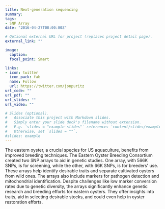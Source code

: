```yaml
---
title: Next-generation sequencing
summary: 
tags:
- SNP Array
date: "2016-04-27T00:00:00Z"

# Optional external URL for project (replaces project detail page).
external_link: ""

image: 
  caption: 
  focal_point: Smart

links:
- icon: twitter
  icon_pack: fab
  name: Follow
  url: https://twitter.com/jonpuritz
url_code: ""
url_pdf: ""
url_slides: ""
url_video: ""

# Slides (optional).
#   Associate this project with Markdown slides.
#   Simply enter your slide deck's filename without extension.
#   E.g. `slides = "example-slides"` references `content/slides/example-slides.md`.
#   Otherwise, set `slides = ""`.
#slides: example
---
```


The eastern oyster, a crucial species for US aquaculture, benefits from improved breeding techniques. The Eastern Oyster Breeding Consortium created two SNP arrays to aid in genetic studies. One array, with 566K SNPs, is for screening, while the other, with 66K SNPs, is for breeders' use. These arrays help identify desirable traits and separate cultivated oysters from wild ones. The arrays also include markers for pathogen detection and mitochondrial identification. Despite challenges like low marker conversion rates due to genetic diversity, the arrays significantly enhance genetic research and breeding efforts for eastern oysters. They offer insights into traits, aid in selecting desirable stocks, and could even help in oyster restoration efforts.







